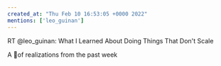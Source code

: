 ```yaml
---
created_at: "Thu Feb 10 16:53:05 +0000 2022"
mentions: ['leo_guinan']
---
```


RT @leo_guinan: What I Learned About Doing Things That Don't Scale

A 🧵of realizations from the past week
